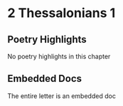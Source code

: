 # 2 Thessalonians 1

## Poetry Highlights

No poetry highlights in this chapter

## Embedded Docs

The entire letter is an embedded doc

